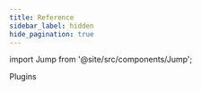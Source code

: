 ```yaml
---
title: Reference
sidebar_label: hidden
hide_pagination: true
---
```


import Jump from '@site/src/components/Jump';

<Jump to="../reference/plugins/">Plugins</Jump>
